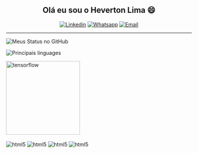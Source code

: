 <div align="center">
  <h2>Olá eu sou o Heverton Lima 😄</h2>

[![Linkedin](https://img.shields.io/badge/LinkedIn-0077B5?style=for-the-badge&logo=linkedin&logoColor=white)](https://www.linkedin.com/in/heverton-valério-de-lima) [![Whatsapp](https://img.shields.io/badge/WhatsApp-25D366?style=for-the-badge&logo=whatsapp&logoColor=white)](11919882710) 
[![Email](https://img.shields.io/badge/Gmail-D14836?style=for-the-badge&logo=gmail&logoColor=white)](heverton.v.lima@gmail.com)

---

</div>


![Meus Status no GitHub](https://github-readme-stats.vercel.app/api?username=hevertonvalerio&show_icons=true&theme=react&locate=pt-br)

![Principais linguages](https://github-readme-stats.vercel.app/api/top-langs/?username=hevertonvalerio&hide_progress=true&theme=react&locate=pt-br)


<div style="display: flex; align-items: center;">
  <a href="https://github.com/hevertonvalerio/TensorFlow/blob/main/README.md"_blank" rel="noreferrer">
    <img src="https://www.vectorlogo.zone/logos/tensorflow/tensorflow-ar21.svg" alt="tensorflow" style="width: 200px;" />
  </a>
</div>


<div style="display: inline_block"><br/>
 <img align="center" alt="html5" src="https://img.shields.io/badge/Python-3776AB?style=for-the-badge&logo=python&logoColor=white" />
 <img align="center" alt="html5" src="https://img.shields.io/badge/Microsoft_Excel-217346?style=for-the-badge&logo=microsoft-excel&logoColor=white" />
 <img align="center" alt="html5" src="https://img.shields.io/badge/Google_Cloud-4285F4?style=for-the-badge&logo=google-cloud&logoColor=white" />
 <img align="center" alt="html5" src="https://img.shields.io/badge/Colab-F9AB00?style=for-the-badge&logo=googlecolab&color=525252" />
</div>
